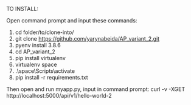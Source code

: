 TO INSTALL:

Open command prompt and input these commands:

1. cd folder/to/clone-into/
2. git clone https://github.com/yarynabeida/AP_variant_2.git
3. pyenv install 3.8.6
4. cd AP_variant_2
5. pip install virtualenv
6. virtualenv space
7. .\space\Scripts\activate
8. pip install -r requirements.txt

Then open and run myapp.py, input in command prompt:
curl -v -XGET http://localhost:5000/api/v1/hello-world-2
